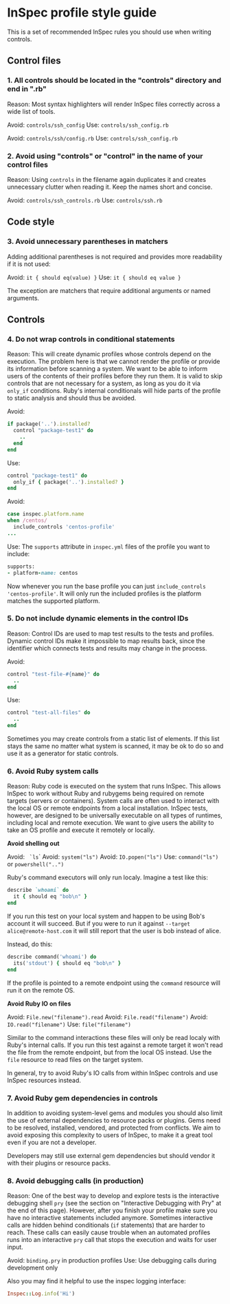 # InSpec profile style guide

This is a set of recommended InSpec rules you should use when writing controls.

## Control files

### 1. All controls should be located in the "controls" directory and end in ".rb"

Reason: Most syntax highlighters will render InSpec files correctly across a wide list of tools.

Avoid: `controls/ssh_config`
Use: `controls/ssh_config.rb`

Avoid: `controls/ssh/config.rb`
Use: `controls/ssh_config.rb`

### 2. Avoid using "controls" or "control" in the name of your control files

Reason: Using `controls` in the filename again duplicates it and creates unnecessary clutter when reading it. Keep the names short and concise.

Avoid: `controls/ssh_controls.rb`
Use: `controls/ssh.rb`


## Code style

### 3. Avoid unnecessary parentheses in matchers

Adding additional parentheses is not required and provides more readability if it is not used:

Avoid: `it { should eq(value) }`
Use: `it { should eq value }`

The exception are matchers that require additional arguments or named arguments.


## Controls

### 4. Do not wrap controls in conditional statements

Reason: This will create dynamic profiles whose controls depend on the execution. The problem here is that we cannot render the profile or provide its information before scanning a system. We want to be able to inform users of the contents of their profiles before they run them. It is valid to skip controls that are not necessary for a system, as long as you do it via `only_if` conditions. Ruby's internal conditionals will hide parts of the profile to static analysis and should thus be avoided.

Avoid:
```ruby
if package('..').installed?
  control "package-test1" do
    ..
  end
end
```

Use:
```ruby
control "package-test1" do
  only_if { package('..').installed? }
end
```

Avoid:
```ruby
case inspec.platform.name
when /centos/
  include_controls 'centos-profile'
...
```

Use: The `supports` attribute in `inspec.yml` files of the profile you want to include:

```ruby
supports:
- platform-name: centos
```

Now whenever you run the base profile you can just `include_controls 'centos-profile'`.
It will only run the included profiles is the platform matches the supported platform.


### 5. Do not include dynamic elements in the control IDs

Reason: Control IDs are used to map test results to the tests and profiles. Dynamic control IDs make it impossible to map results back, since the identifier which connects tests and results may change in the process.

Avoid:
```ruby
control "test-file-#{name}" do
  ..
end
```

Use:
```ruby
control "test-all-files" do
  ..
end
```

Sometimes you may create controls from a static list of elements. If this list stays the same no matter what system is scanned, it may be ok to do so and use it as a generator for static controls.


### 6. Avoid Ruby system calls

Reason: Ruby code is executed on the system that runs InSpec. This allows
InSpec to work without Ruby and rubygems being required on remote
targets (servers or containers). System calls are often used to interact with
the local OS or remote endpoints from a local installation.
InSpec tests, however, are designed to be universally executable on all
types of runtimes, including local and remote execution. We want to give
users the ability to take an OS profile and execute it remotely or locally.

**Avoid shelling out**

Avoid: `` `ls``\`
Avoid: `system("ls")`
Avoid: `IO.popen("ls")`
Use: `command("ls")` or `powershell("..")`

Ruby's command executors will only run localy. Imagine a test like this:

```ruby
describe `whoami` do
  it { should eq "bob\n" }
end
```

If you run this test on your local system and happen to be using Bob's account
it will succeed. But if you were to run it against `--target alice@remote-host.com`
it will still report that the user is bob instead of alice.

Instead, do this:

```ruby
describe command('whoami') do
  its('stdout') { should eq "bob\n" }
end
```

If the profile is pointed to a remote endpoint using the `command` resource
will run it on the remote OS.

**Avoid Ruby IO on files**

Avoid: `File.new("filename").read`
Avoid: `File.read("filename")`
Avoid: `IO.read("filename")`
Use: `file("filename")`

Similar to the command interactions these files will only be read localy
with Ruby's internal calls. If you run this test against a remote target it won't
read the file from the remote endpoint, but from the local OS instead.
Use the `file` resource to read files on the target system.

In general, try to avoid Ruby's IO calls from within InSpec controls and
use InSpec resources instead.


### 7. Avoid Ruby gem dependencies in controls

In addition to avoiding system-level gems and modules you should also limit
the use of external dependencies to resource packs or plugins. Gems need to be
resolved, installed, vendored, and protected from conflicts. We aim to avoid
exposing this complexity to users of InSpec, to make it a great tool even if
you are not a developer.

Developers may still use external gem dependencies but should vendor it
with their plugins or resource packs.


### 8. Avoid debugging calls (in production)

Reason: One of the best way to develop and explore tests is the interactive debugging shell `pry` (see the section on "Interactive Debugging with Pry" at the end of this page). However, after you finish your profile make sure you have no interactive statements included anymore. Sometimes interactive calls are hidden behind conditionals (`if` statements) that are harder to reach. These calls can easily cause trouble when an automated profiles runs into an interactive `pry` call that stops the execution and waits for user input.

Avoid: `binding.pry` in production profiles
Use: Use debugging calls during development only

Also you may find it helpful to use the inspec logging interface:

```ruby
Inspec::Log.info('Hi')
```

